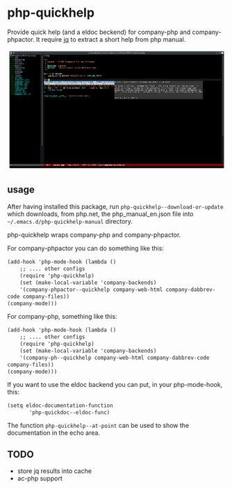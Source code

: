 # php-quickhelp

Provide quick help (and a eldoc beckend) for company-php and company-phpactor.
It require [jq](https://stedolan.github.io/jq/ "Jq cmd-line json processor") to extract a short help from php manual.

![php-quickhelp in action](php-quickhelp.png "php-quickhelp")

## usage

After having installed this package, run `php-quickhelp--download-or-update` which downloads, from php.net, the php_manual_en.json file into `~/.emacs.d/php-quickhelp-manual` directory.

php-quickhelp wraps company-php and company-phpactor.

For company-phpactor you can do something like this:

``` elisp
(add-hook 'php-mode-hook (lambda ()
    ;; .... other configs
    (require 'php-quickhelp)
    (set (make-local-variable 'company-backends)
    '(company-phpactor--quickhelp company-web-html company-dabbrev-code company-files))
(company-mode)))

```

For company-php, something like this:

``` elisp
(add-hook 'php-mode-hook (lambda ()
    ;; .... other configs
    (require 'php-quickhelp)
    (set (make-local-variable 'company-backends)
    '(company-ph--quickhelp company-web-html company-dabbrev-code company-files))
(company-mode)))

```

If you want to use the eldoc backend you can put, in your php-mode-hook, this:

``` elisp
(setq eldoc-documentation-function
       'php-quickdoc--eldoc-func)
```

The function `php-quickhelp--at-point` can be used to show the documentation in the echo area.

## TODO

- store jq results into cache
- ac-php support
